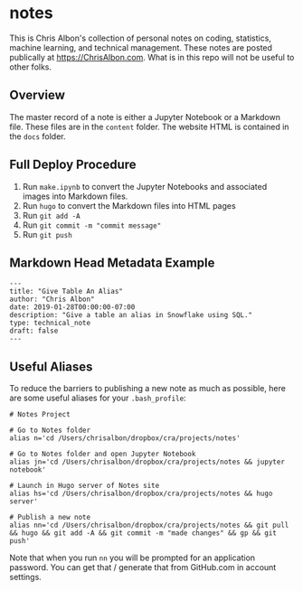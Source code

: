 # notes

This is Chris Albon's collection of personal notes on coding, statistics, machine learning, and technical management. These notes are posted publically at https://ChrisAlbon.com. What is in this repo will not be useful to other folks.

## Overview

The master record of a note is either a Jupyter Notebook or a Markdown file. These files are in the `content` folder. The website HTML is contained in the `docs` folder.

## Full Deploy Procedure

1. Run `make.ipynb` to convert the Jupyter Notebooks and associated images into Markdown files.
2. Run `hugo` to convert the Markdown files into HTML pages
3. Run `git add -A` 
4. Run `git commit -m "commit message"`
5. Run `git push`

## Markdown Head Metadata Example

```
---
title: "Give Table An Alias"
author: "Chris Albon"
date: 2019-01-28T00:00:00-07:00
description: "Give a table an alias in Snowflake using SQL."
type: technical_note
draft: false
---
```

## Useful Aliases

To reduce the barriers to publishing a new note as much as possible, here are some useful aliases for your `.bash_profile`:

```
# Notes Project

# Go to Notes folder
alias n='cd /Users/chrisalbon/dropbox/cra/projects/notes'

# Go to Notes folder and open Jupyter Notebook
alias jn='cd /Users/chrisalbon/dropbox/cra/projects/notes && jupyter notebook'

# Launch in Hugo server of Notes site
alias hs='cd /Users/chrisalbon/dropbox/cra/projects/notes && hugo server'

# Publish a new note
alias nn='cd /Users/chrisalbon/dropbox/cra/projects/notes && git pull && hugo && git add -A && git commit -m "made changes" && gp && git push'
```

Note that when you run `nn` you will be prompted for an application password. You can get that / generate that from GitHub.com in account settings.